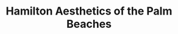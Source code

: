 ---
title: "Hamilton Aesthetics of the Palm Beaches"
url: /palm-beach-gardens/hamilton-aesthetics-of-the-palm-beaches/
shop: beauty
---